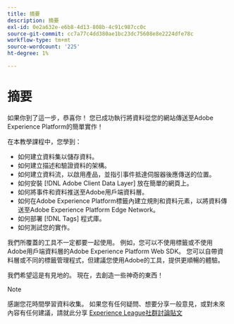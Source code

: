 ```yaml
---
title: 摘要
description: 摘要
exl-id: 0e2a632e-e6b8-4d13-808b-4c91c987cc0c
source-git-commit: cc7a77c4dd380ae1bc23dc75608e8e2224dfe78c
workflow-type: tm+mt
source-wordcount: '225'
ht-degree: 1%

---
```


# 摘要

如果你到了這一步，恭喜你！ 您已成功執行將資料從您的網站傳送至Adobe Experience Platform的簡單實作！

在本教學課程中，您學到：

* 如何建立資料集以儲存資料。
* 如何建立描述和驗證資料的架構。
* 如何建立資料流，以啟用產品，並指引事件抵達伺服器後應傳送的位置。
* 如何安裝 [!DNL Adobe Client Data Layer] 放在簡單的網頁上。
* 如何將事件和資料推送至Adobe用戶端資料層。
* 如何在Adobe Experience Platform標籤內建立規則和資料元素，以將資料傳送至Adobe Experience Platform Edge Network。
* 如何部署 [!DNL Tags] 程式庫。
* 如何測試您的實作。

我們所覆蓋的工具不一定都要一起使用。 例如，您可以不使用標籤或不使用Adobe用戶端資料層的Adobe Experience Platform Web SDK。 您可以自帶資料層或不同的標籤管理程式，但建議您使用Adobe的工具，提供更順暢的體驗。

我們希望這是有見地的。 現在，去創造一些神奇的東西！

>[!NOTE]
>
>感謝您花時間學習資料收集。 如果您有任何疑問、想要分享一般意見，或對未來內容有任何建議，請就此分享 [Experience League社群討論貼文](https://experienceleaguecommunities.adobe.com/t5/adobe-experience-platform-launch/tutorial-discussion-use-adobe-experience-platform-data/m-p/543877)